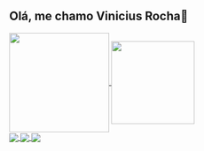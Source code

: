 ## Olá, me chamo Vinicius Rocha👋
<div style="display: inline_block;">
  <a href="https://github.com/ViniciusRock">
  <img height="180em" align="center" src="https://github-readme-stats.vercel.app/api?username=ViniciusRock&show_icons=true&theme=dracula&include_all_commits=true&count_private=true">  <img height="150em" align="center" src="https://github-readme-stats.vercel.app/api/top-langs/?username=ViniciusRock&layout=compact&langs_coun[](..\..\..\ViniciusRock)t=7&theme=dracula"><br>
    
  <img src="https://img.shields.io/badge/PYTHON-E34F26?style=for-the-badge&logo=python&logoColor=white" align="center">
  <img src="https://img.shields.io/badge/C-00599C?logo=C&logoColor=white&style=for-the-badge&logoColor="green" align="center"> 
  <img src="https://img.shields.io/badge/C%2B%2B-00599C?logo=c%2B%2B&logoColor=white&style=for-the-badge" align="center">
</div>
